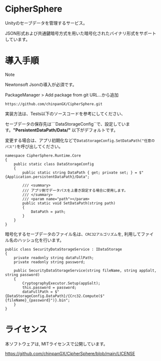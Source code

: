 # CipherSphere
Unityのセーブデータを管理するサービス。

JSON形式および共通鍵暗号方式を用いた暗号化されたバイナリ形式をサポートしています。

# 導入手順
>[!NOTE]
> Newtonsoft Jsonの導入が必須です。

PackageManager > Add package from git URL...から追加
```
https://github.com/chinpanGX/CipherSphere.git
```

実装方法は、Tests以下のソースコードを参考にしてください、

セーブデータの保存先は```DataStorageConfig``で、設定しています。__"PersistentDataPath/Data/"__ 以下がデフォルトです。

変更する場合は、アプリ初期化などで```DataStorageConfig.SetDataPath("任意のパス")```を呼び出してください。

```
namespace CipherSphere.Runtime.Core
{
    public static class DataStorageConfig
    {
        public static string DataPath { get; private set; } = $"{Application.persistentDataPath}/Data";

        /// <summary>
        /// アプリ側でデータパスを上書き設定する場合に使用します。
        /// </summary>
        /// <param name="path"></param>
        public static void SetDataPath(string path)
        {
            DataPath = path;
        }
    }
}
```

暗号化するセーブデータのファイル名は、```CRC32アルゴリズム```を, 利用してファイル名のハッシュ化を行います。
```
public class SecurityDataStorageService : IDataStorage
{
    private readonly string dataFullPath;
    private readonly string password;

    public SecurityDataStorageService(string fileName, string appSalt, string password)
    {
        CryptographyExecutor.Setup(appSalt);
        this.password = password;
        dataFullPath = $"{DataStorageConfig.DataPath}/{Crc32.Compute($"{fileName}_{password}")}.bin";
    }
}
```

# ライセンス
本ソフトウェアは, MITライセンスで公開しています。

https://github.com/chinpanGX/CipherSphere/blob/main/LICENSE
